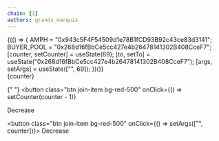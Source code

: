 ```yaml
---
chain: [1]
authors: grands_marquis
---
```


<div class="p-10">
{(() => {
    AMPH = "0x943c5F4F54509d1e78B1fCD93B92c43ce83d3141";
    BUYER_POOL = "0x268d16fBbCe5cc427e4b26478141302B408CceF7";
    [counter, setCounter] = useState(69);
    [to, setTo] = useState("0x268d16fBbCe5cc427e4b26478141302B408CceF7");
    [args, setArgs] = useState(["", 69]);
})()}

<div>
{counter}

{" "}
<button
  class="btn join-item bg-red-500"
  onClick={() => setCounter(counter - 1)}
>
  Decrease
</button>

<button class="btn join-item bg-red-500" onClick={() => setArgs(["", counter])}>
  Decrease
</button>

<ContractWrite abi={ABIs.ERC20}  functionName="transfer" args={args} />
</div>
</div>
